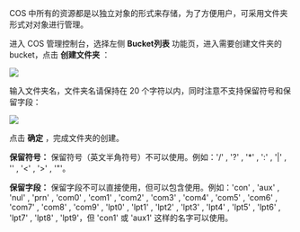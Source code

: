 COS 中所有的资源都是以独立对象的形式来存储，为了方便用户，可采用文件夹形式对对象进行管理。

进入 COS 管理控制台，选择左侧 **Bucket列表** 功能页，进入需要创建文件夹的 bucket，点击 **创建文件夹** ：

![](//mccdn.qcloud.com/static/img/f0262c2794a20a5a9c17eadf95e36694/image.jpg)

输入文件夹名，文件夹名请保持在 20 个字符以内，同时注意不支持保留符号和保留字段：

![](//mccdn.qcloud.com/static/img/3fca2e02cd8d98aa6cb2e45a4a26ce55/image.png)

点击 **确定** ，完成文件夹的创建。

**保留符号：** 保留符号（英文半角符号）不可以使用。例如：'/' , '?' , '*' , ':' , '|' , '\' , '<' , '>' , '"'。

**保留字段：** 保留字段不可以直接使用，但可以包含使用。例如：'con' , 'aux' , 'nul' , 'prn' , 'com0' , 'com1' , 'com2' , 'com3' , 'com4' , 'com5' , 'com6' , 'com7' , 'com8' , 'com9' , 'lpt0' , 'lpt1' , 'lpt2' , 'lpt3' , 'lpt4' , 'lpt5' , 'lpt6' , 'lpt7' , 'lpt8' , 'lpt9'，但 'con1' 或 'aux1' 这样的名字可以使用。